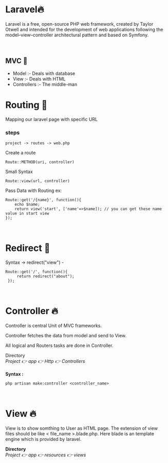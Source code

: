 # Laravel🔥
<p>Laravel is a free, open-source PHP web framework, created by Taylor Otwell and intended for the development of web applications following the model–view–controller architectural pattern and based on Symfony.</p><br/>

## MVC 🚀
* Model  :- Deals with database
* View :- Deals with HTML
* Controllers :- The middle-man

# Routing 🚀
<p>Mapping our laravel page with specific URL</p>

### steps
``` 
project -> routes -> web.php
``` 
Create a route
```
Route::METHOD(uri, controller)
 ```
 Small Syntax

 ```
 Route::view(url, controller)
 ```
 Pass Data with Routing  ex:
 ```
 Route::get('/{name}', function(){
     echo $name;
     return view('start', ['name'=>$name]); // you can get these name value in start view
 });
 ```
 <br/>

 # Redirect 🚀

Syntax -> redirect("view") -

```
Route::get('/', function(){
     return redirect("about");
 });
```
<br/>

# Controller 🔥
<p>Controller is central Unit of MVC frameworks.</p>
<p>Controller fetches the data from model and send to View.</p>
<p>All logical and Routers tasks are done in Controller.</p>
Directory<br/>
<i>Project 👉 app 👉 Http 👉 Controllers</i>
<br/>
<br/>
<b>Syntax :</b>

```
php artisan make:controller <controller_name>
```
<br/>

# View 🔥

<p>View is to show somthing to User as HTML page. The extension of view  files should be like < file_name >.blade.php. Here blade is an template engine which is provided by laravel.</p>

<b>Directory</b><br/>
<i> Project 👉 app 👉 resources 👉 views </i>

<br/>
